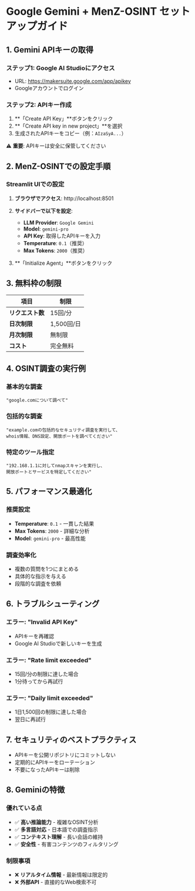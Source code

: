 # Google Gemini + MenZ-OSINT セットアップガイド

## 1. Gemini APIキーの取得

### ステップ1: Google AI Studioにアクセス
- URL: https://makersuite.google.com/app/apikey
- Googleアカウントでログイン

### ステップ2: APIキー作成
1. **「Create API Key」**ボタンをクリック
2. **「Create API key in new project」**を選択
3. 生成されたAPIキーをコピー（例：`AIzaSyA...`）

⚠️ **重要**: APIキーは安全に保管してください

## 2. MenZ-OSINTでの設定手順

### Streamlit UIでの設定
1. **ブラウザでアクセス**: http://localhost:8501
2. **サイドバーで以下を設定**:
   - **LLM Provider**: `Google Gemini`
   - **Model**: `gemini-pro`
   - **API Key**: 取得したAPIキーを入力
   - **Temperature**: `0.1`（推奨）
   - **Max Tokens**: `2000`（推奨）

3. **「Initialize Agent」**ボタンをクリック

## 3. 無料枠の制限

| 項目 | 制限 |
|------|------|
| **リクエスト数** | 15回/分 |
| **日次制限** | 1,500回/日 |
| **月次制限** | 無制限 |
| **コスト** | 完全無料 |

## 4. OSINT調査の実行例

### 基本的な調査
```
"google.comについて調べて"
```

### 包括的な調査
```
"example.comの包括的なセキュリティ調査を実行して、
whois情報、DNS設定、開放ポートを調べてください"
```

### 特定のツール指定
```
"192.168.1.1に対してnmapスキャンを実行し、
開放ポートとサービスを特定してください"
```

## 5. パフォーマンス最適化

### 推奨設定
- **Temperature**: `0.1` - 一貫した結果
- **Max Tokens**: `2000` - 詳細な分析
- **Model**: `gemini-pro` - 最高性能

### 調査効率化
- 複数の質問を1つにまとめる
- 具体的な指示を与える
- 段階的な調査を依頼

## 6. トラブルシューティング

### エラー: "Invalid API Key"
- APIキーを再確認
- Google AI Studioで新しいキーを生成

### エラー: "Rate limit exceeded"
- 15回/分の制限に達した場合
- 1分待ってから再試行

### エラー: "Daily limit exceeded"
- 1日1,500回の制限に達した場合
- 翌日に再試行

## 7. セキュリティのベストプラクティス

- APIキーを公開リポジトリにコミットしない
- 定期的にAPIキーをローテーション
- 不要になったAPIキーは削除

## 8. Geminiの特徴

### 優れている点
- ✅ **高い推論能力** - 複雑なOSINT分析
- ✅ **多言語対応** - 日本語での調査指示
- ✅ **コンテキスト理解** - 長い会話の維持
- ✅ **安全性** - 有害コンテンツのフィルタリング

### 制限事項
- ❌ **リアルタイム情報** - 最新情報は限定的
- ❌ **外部API** - 直接的なWeb検索不可 